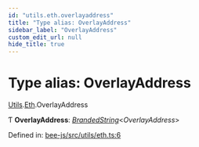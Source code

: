 ```yaml
---
id: "utils.eth.overlayaddress"
title: "Type alias: OverlayAddress"
sidebar_label: "OverlayAddress"
custom_edit_url: null
hide_title: true
---
```


# Type alias: OverlayAddress

[Utils](../modules/utils.md).[Eth](../modules/utils.eth.md).OverlayAddress

Ƭ **OverlayAddress**: [*BrandedString*](brandedstring.md)<*OverlayAddress*\>

Defined in: [bee-js/src/utils/eth.ts:6](https://github.com/ethersphere/bee-js/blob/430becc/src/utils/eth.ts#L6)
